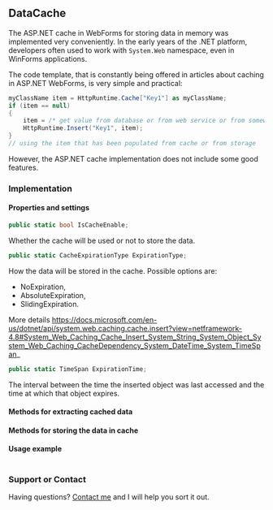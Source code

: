 ## DataCache

The ASP.NET cache in WebForms for storing data in memory was implemented very conveniently. In the early years of the .NET platform, developers often used to work with `System.Web` namespace, even in WinForms applications.

The code template, that is constantly being offered in articles about caching in ASP.NET WebForms, is very simple and practical:

```csharp
myClassName item = HttpRuntime.Cache["Key1"] as myClassName;
if (item == null)
{
    item = /* get value from database or from web service or from somewhere else */;
    HttpRuntime.Insert("Key1", item);
}
// using the item that has been populated from cache or from storage
```

However, the ASP.NET cache implementation does not include some good features.







### Implementation

#### Properties and settings

```csharp
public static bool IsCacheEnable;
```

Whether the cache will be used or not to store the data.

```csharp
public static CacheExpirationType ExpirationType;
```

How the data will be stored in the cache. Possible options are: 
- NoExpiration,
- AbsoluteExpiration,
- SlidingExpiration.

More details https://docs.microsoft.com/en-us/dotnet/api/system.web.caching.cache.insert?view=netframework-4.8#System_Web_Caching_Cache_Insert_System_String_System_Object_System_Web_Caching_CacheDependency_System_DateTime_System_TimeSpan_

```csharp
public static TimeSpan ExpirationTime;
```

The interval between the time the inserted object was last accessed and the time at which that object expires.

#### Methods for extracting cached data



#### Methods for storing the data in cache



#### Usage example

```csharp
```

### Support or Contact

Having questions? [Contact me](https://github.com/CanadianBeaver) and I will help you sort it out.
 
<style> .inner { min-width: 800px !important; max-width: 60% !important; }</style>
